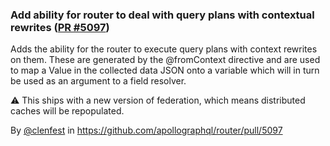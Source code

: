 ### Add ability for router to deal with query plans with contextual rewrites ([PR #5097](https://github.com/apollographql/router/pull/5097))

Adds the ability for the router to execute query plans with context rewrites on them. These are generated by the @fromContext directive and are used to map a Value in the collected data JSON onto a variable which will in turn be used as an argument to a field resolver.

⚠️ This ships with a new version of federation, which means distributed caches will be repopulated.

By [@clenfest](https://github.com/clenfest) in https://github.com/apollographql/router/pull/5097